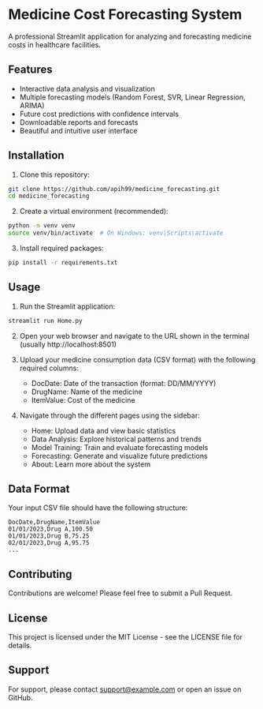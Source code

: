 # Medicine Cost Forecasting System

A professional Streamlit application for analyzing and forecasting medicine costs in healthcare facilities.

## Features

- Interactive data analysis and visualization
- Multiple forecasting models (Random Forest, SVR, Linear Regression, ARIMA)
- Future cost predictions with confidence intervals
- Downloadable reports and forecasts
- Beautiful and intuitive user interface

## Installation

1. Clone this repository:
```bash
git clone https://github.com/apih99/medicine_forecasting.git
cd medicine_forecasting
```

2. Create a virtual environment (recommended):
```bash
python -m venv venv
source venv/bin/activate  # On Windows: venv\Scripts\activate
```

3. Install required packages:
```bash
pip install -r requirements.txt
```

## Usage

1. Run the Streamlit application:
```bash
streamlit run Home.py
```

2. Open your web browser and navigate to the URL shown in the terminal (usually http://localhost:8501)

3. Upload your medicine consumption data (CSV format) with the following required columns:
   - DocDate: Date of the transaction (format: DD/MM/YYYY)
   - DrugName: Name of the medicine
   - ItemValue: Cost of the medicine

4. Navigate through the different pages using the sidebar:
   - Home: Upload data and view basic statistics
   - Data Analysis: Explore historical patterns and trends
   - Model Training: Train and evaluate forecasting models
   - Forecasting: Generate and visualize future predictions
   - About: Learn more about the system

## Data Format

Your input CSV file should have the following structure:

```csv
DocDate,DrugName,ItemValue
01/01/2023,Drug A,100.50
01/01/2023,Drug B,75.25
02/01/2023,Drug A,95.75
...
```

## Contributing

Contributions are welcome! Please feel free to submit a Pull Request.

## License

This project is licensed under the MIT License - see the LICENSE file for details.

## Support

For support, please contact support@example.com or open an issue on GitHub. 
